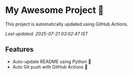 # My Awesome Project 🚀

This project is automatically updated using GitHub Actions.

_Last updated: 2025-07-21 03:02:47 IST_

## Features
- Auto-update README using Python 🐍
- Auto Git push with GitHub Actions 🤖
